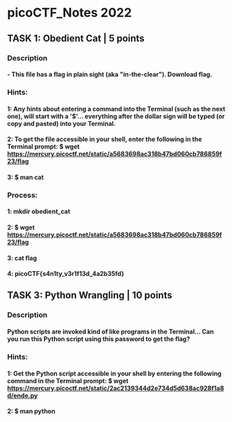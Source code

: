 # picoCTF_Notes 2022


## TASK 1: Obedient Cat | 5 points


### Description

#### - This file has a flag in plain sight (aka "in-the-clear"). Download flag.



### Hints: 

#### 1: Any hints about entering a command into the Terminal (such as the next one), will start with a '$'... everything after the dollar sign will be typed (or copy and pasted) into your Terminal.

#### 2: To get the file accessible in your shell, enter the following in the Terminal prompt: $ wget https://mercury.picoctf.net/static/a5683698ac318b47bd060cb786859f23/flag

#### 3: $ man cat


### Process:
#### 1: mkdir obedient_cat
#### 2: $ wget https://mercury.picoctf.net/static/a5683698ac318b47bd060cb786859f23/flag
#### 3: cat flag
#### 4: picoCTF{s4n1ty_v3r1f13d_4a2b35fd}




## TASK 3: Python Wrangling | 10 points


### Description

#### Python scripts are invoked kind of like programs in the Terminal... Can you run this Python script using this password to get the flag?

### Hints:

#### 1: Get the Python script accessible in your shell by entering the following command in the Terminal prompt: $ wget https://mercury.picoctf.net/static/2ac2139344d2e734d5d638ac928f1a8d/ende.py

#### 2: $ man python
